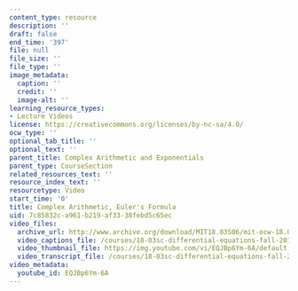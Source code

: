 ```yaml
---
content_type: resource
description: ''
draft: false
end_time: '397'
file: null
file_size: ''
file_type: ''
image_metadata:
  caption: ''
  credit: ''
  image-alt: ''
learning_resource_types:
- Lecture Videos
license: https://creativecommons.org/licenses/by-nc-sa/4.0/
ocw_type: ''
optional_tab_title: ''
optional_text: ''
parent_title: Complex Arithmetic and Exponentials
parent_type: CourseSection
related_resources_text: ''
resource_index_text: ''
resourcetype: Video
start_time: '0'
title: Complex Arithmetic, Euler's Formula
uid: 7c85832c-a961-b219-af33-38febd5c65ec
video_files:
  archive_url: http://www.archive.org/download/MIT18.03S06/mit-ocw-18.03-lec6-19feb2003-220k_512kb.mp4
  video_captions_file: /courses/18-03sc-differential-equations-fall-2011/0424735b8be558018838e96ba22733d2_EQJBp6Ym-6A.vtt
  video_thumbnail_file: https://img.youtube.com/vi/EQJBp6Ym-6A/default.jpg
  video_transcript_file: /courses/18-03sc-differential-equations-fall-2011/d034c1bd2bf9df89850ca02e08885b4a_EQJBp6Ym-6A.pdf
video_metadata:
  youtube_id: EQJBp6Ym-6A
---
```


